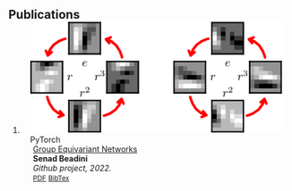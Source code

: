 <h2 id="publications" style="margin: 2px 0px -15px;">Publications</h2>

<div class="publications">
<ol class="bibliography">

<li>
<div class="pub-row">

  <div class="col-sm-3 abbr" style="position: relative;padding-right: 15px;padding-left: 15px;">
    <img src="assets/img/group.png" class="teaser img-fluid z-depth-1">
    <abbr class="badge">PyTorch</abbr>
  </div>
  <div class="col-sm-9" style="position: relative;padding-right: 15px;padding-left: 20px;">
    <div class="title"><a href="https://arxiv.org/pdf/2002.10211.pdf">Group Equivariant Networks</a></div>
    <div class="author"><strong>Senad Beadini</strong></div>
    <div class="periodical"><em>Github project<strong></strong>, 2022.</em></div>
    <div class="links">
      <a href="https://arxiv.org/abs/2304.04033" class="btn btn-sm z-depth-0" role="button" target="_blank" style="font-size:12px;">PDF</a>
      <a href="https://scholar.googleusercontent.com/scholar.bib?q=info:j_4YNr1Wd0EJ:scholar.google.com/&output=citation&scisdr=CpthIhA2EImQ2Ns-ayk:AJ9-iYsAAAAAZEU4cylJ_yGoCdjvFz02Qo0HnE8&scisig=AJ9-iYsAAAAAZEU4c026vJkjs37Jv_JFV3PUfto&scisf=4&ct=citation&cd=-1&hl=it" class="btn btn-sm z-depth-0" role="button" target="_blank" style="font-size:12px;">BibTex</a>
      <strong><i style="color:#e74d3c"></i></strong>
    </div>
  </div>
</div>
</li>
  
<br>

</ol>
</div>

